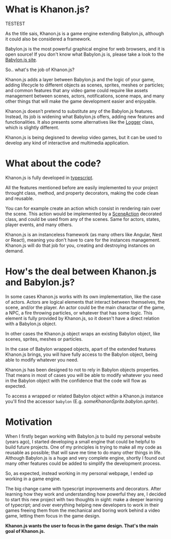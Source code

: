 # What is Khanon.js?

TESTEST

As the title sais, Khanon.js is a game engine extending Babylon.js, although it could also be considered a framework.

Babylon.js is the most powerful graphical engine for web browsers, and it is open source! If you don't know what Babylon.js is, please take a look to the [Babylon.js site](https://babylonjs.com/).

So.. what's the job of Khanon.js?

Khanon.js adds a layer between Babylon.js and the logic of your game, adding lifecycle to different objects as scenes, sprites, meshes or particles; and common features that any video game could require like assets management between scenes, actors, notifications, scene maps, and many other things that will make the game development easier and enjoyable.

Khanon.js doesn’t pretend to substitute any of the Babylon.js features. Instead, its job is widening what Babylon.js offers, adding new features and functionalities. It also presents some alternatives like the [Logger](https://khanonjs.com/api-docs/classes/modules_logger.Logger.html) class, which is slightly different.

Khanon.js is being degisned to develop video games, but it can be used to develop any kind of interactive and multimedia application.

# What about the code?

Khanon.js is fully developed in [typescript](https://www.typescriptlang.org/).

All the features mentioned before are easily implemented to your project throught class, method, and property decorators, making the code clean and reusable.

You can for example create an action which consist in rendering rain over the scene. This action would be implemented by a [SceneAction](https://khanonjs.com/api-docs/modules/decorators_scene_scene_action.html) decorated class, and could be used from any of the scenes. Same for actors, states, player events, and many others.

Khanon.js is an instanceless framework (as many others like Angular, Nest or React), meaning you don't have to care for the instances management. Khanon.js will do that job for you, creating and destroying instances on demand.

# How's the deal between Khanon.js and Babylon.js?

In some cases Khanon.js works with its own implementation, like the case of actors. Actors are logical elements that interact between themselves, the scene, and/or the player. An actor could be the main charactar of the game, a NPC, a fire throwing particles, or whatever that has some logic. This element is fully provided by Khanon.js, so it doesn't have a direct relation with a Babylon.js object.

In other cases the Khanon.js object wraps an existing Babylon object, like scenes, sprites, meshes or particles.

In the case of Babylon wrapped objects, apart of the extended features Khanon.js brings, you will have fully access to the Babylon object, being able to modify whatever you need.

Khanon.js has been designed to not to rely in Babylon objects properties. That means in most of cases you will be able to modify whatever you need in the Babylon object with the confidence that the code will flow as expected.

To access a wrapped or related Babylon object within a Khanon.js instance you'll find the accessor `babylon` (E.g. *someKhanonSprite.babylon.sprite*).

# Motivation

When I firstly began working with Babylon.js to build my personal website (years ago), I started developing a small engine that could be helpful to build future projects. One of my principles is trying to make all my code as reusable as possible; that will save me time to do many other things in life. Although Babylon.js is a huge and very complete engine, shortly I found out many other features could be added to simplify the development process.

So, as expected, instead working in my personal webpage, I ended up working in a game engine.

The big change came with typescript improvements and decorators. After learning how they work and understanding how powerful they are, I decided to start this new project with two thoughts in sight: make a deeper learning of typecript; and over everything helping new developers to work in their games freeing them from the mechanical and boring work behind a video game, letting them focus in the game design.

**Khanon.js wants the user to focus in the game design. That's the main goal of Khanon.js.**